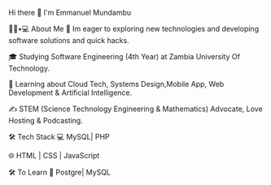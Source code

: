 Hi there 👋
I'm Emmanuel Mundambu



👨🏻•💻 About Me
🤔   Im eager to exploring new technologies and developing software solutions and quick hacks.

🎓   Studying Software Engineering (4th Year) at Zambia University Of Technology.

🌱   Learning about Cloud Tech, Systems Design,Mobile App, Web Development & Artificial Intelligence.

✍️   STEM (Science Technology Engineering & Mathematics) Advocate, Love Hosting & Podcasting.

🛠 Tech Stack
💻   MySQL| PHP

🌐   HTML | CSS | JavaScript

🛠 To Learn
🔧   Postgre| MySQL

